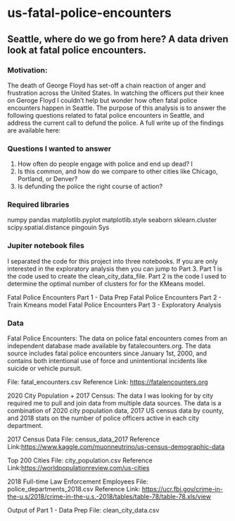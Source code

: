 # us-fatal-police-encounters
## Seattle, where do we go from here? A data driven look at fatal police encounters.

### Motivation:
The death of George Floyd has set-off a chain reaction of anger and frustration across the United States. In watching the officers put their knee on Geroge Floyd I couldn’t help but wonder how often fatal police encounters happen in Seattle. The purpose of this analysis is to answer the following questions related to fatal police encounters in Seattle, and address the current call to defund the police.  A full write up of the findings are available here: 

### Questions I wanted to answer
1. How often do people engage with police and end up dead? I
2. Is this common, and how do we compare to other cities like Chicago, Portland, or Denver? 
3. Is defunding the police the right course of action?

### Required libraries

numpy
pandas
matplotlib.pyplot
matplotlib.style
seaborn
sklearn.cluster
scipy.spatial.distance
pingouin
Sys

### Jupiter notebook files

I separated the code for this project into three notebooks.  If you are only interested in the exploratory analysis then you can jump to Part 3.  Part 1 is the code used to create the clean_city_data_file. Part 2 is the code I used to determine the optimal number of clusters for for the KMeans model.

Fatal Police Encounters Part 1 - Data Prep
Fatal Police Encounters Part 2 - Train Kmeans model
Fatal Police Encounters Part 3 - Exploratory Analysis

### Data

Fatal Police Encounters: The data on police fatal encounters comes from an independent database made available by fatalecounters.org. The data source includes fatal police encounters since January 1st, 2000, and contains both intentional use of force and unintentional incidents like suicide or vehicle pursuit. 

File: fatal_encounters.csv
Reference Link: https://fatalencounters.org

2020 City Population + 2017 Census: The data I was looking for by city required me to pull and join data from multiple data sources. The data is a combination of 2020 city population data, 2017 US census data by county, and 2018 stats on the number of police officers active in each city department. 

2017 Census Data
File: census_data_2017
Reference Link:https://www.kaggle.com/muonneutrino/us-census-demographic-data

Top 200 Cities
File: city_population.csv
Reference Link:https://worldpopulationreview.com/us-cities

2018 Full-time Law Enforcement Employees
File: police_departments_2018.csv
Reference Link: https://ucr.fbi.gov/crime-in-the-u.s/2018/crime-in-the-u.s.-2018/tables/table-78/table-78.xls/view

Output of Part 1 - Data Prep
File: clean_city_data.csv
